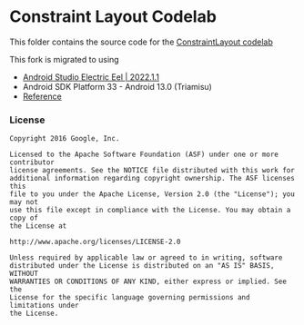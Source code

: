 # Constraint Layout Codelab

This folder contains the source code for the [ConstraintLayout codelab](https://codelabs.developers.google.com/codelabs/constraint-layout/)

This fork is migrated to using
* [Android Studio Electric Eel | 2022.1.1](https://developer.android.com/studio/archive)
* Android SDK Platform 33 - Android 13.0 (Triamisu)
* [Reference](https://developer.android.com/training/constraint-layout)

### License

```
Copyright 2016 Google, Inc.

Licensed to the Apache Software Foundation (ASF) under one or more contributor
license agreements. See the NOTICE file distributed with this work for
additional information regarding copyright ownership. The ASF licenses this
file to you under the Apache License, Version 2.0 (the "License"); you may not
use this file except in compliance with the License. You may obtain a copy of
the License at

http://www.apache.org/licenses/LICENSE-2.0

Unless required by applicable law or agreed to in writing, software
distributed under the License is distributed on an "AS IS" BASIS, WITHOUT
WARRANTIES OR CONDITIONS OF ANY KIND, either express or implied. See the
License for the specific language governing permissions and limitations under
the License.
```
